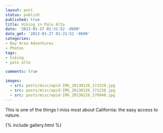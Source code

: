 ```yaml
---
layout: post
status: publish
published: true
title: Hiking in Palo Alto
date: '2013-01-27 01:31:52 -0600'
date_gmt: '2013-01-27 01:31:52 -0600'
categories:
- Bay Area Adventures
- Photos
tags:
- hiking
- palo alto

comments: true

images:
  - src: posts/misc/wpid-IMG_20130126_171529.jpg
  - src: posts/misc/wpid-IMG_20130126_171238.jpg
  - src: posts/misc/wpid-IMG_20130126_170948.jpg
---
```



This is one of the things I miss most about California: the easy access to nature.

{% include gallery.html %}
